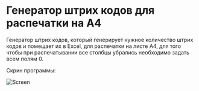 # Генератор штрих кодов для распечатки на A4

Генератор штрих кодов, который генерирует нужное количество штрих кодов и помещает их в Excel, для распечатки на листе A4, для того чтобы при распечатывании все столбцы убрались необходимо задать всем полям 0.

Скрин программы:

![Screen](https://user-images.githubusercontent.com/85194344/229148988-ae71e7f1-1f9c-49e1-b68b-90422c332027.png)
